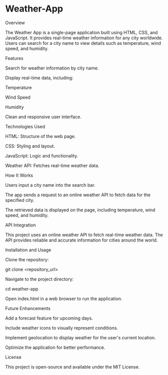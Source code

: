 # Weather-App
Overview

The Weather App is a single-page application built using HTML, CSS, and JavaScript. It provides real-time weather information for any city worldwide. Users can search for a city name to view details such as temperature, wind speed, and humidity.

Features

Search for weather information by city name.

Display real-time data, including:

Temperature

Wind Speed

Humidity

Clean and responsive user interface.

Technologies Used

HTML: Structure of the web page.

CSS: Styling and layout.

JavaScript: Logic and functionality.

Weather API: Fetches real-time weather data.

How It Works

Users input a city name into the search bar.

The app sends a request to an online weather API to fetch data for the specified city.

The retrieved data is displayed on the page, including temperature, wind speed, and humidity.

API Integration

This project uses an online weather API to fetch real-time weather data. The API provides reliable and accurate information for cities around the world.

Installation and Usage

Clone the repository:

git clone <repository_url>

Navigate to the project directory:

cd weather-app

Open index.html in a web browser to run the application.

Future Enhancements

Add a forecast feature for upcoming days.

Include weather icons to visually represent conditions.

Implement geolocation to display weather for the user's current location.

Optimize the application for better performance.

License

This project is open-source and available under the MIT License.

